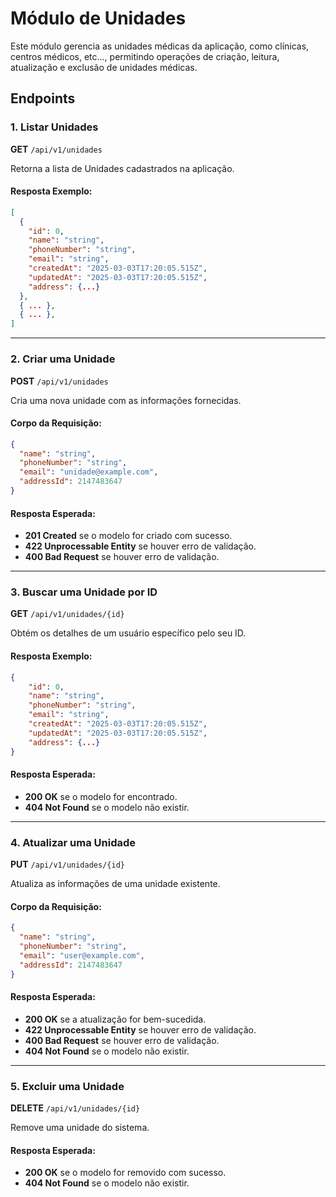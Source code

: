 # Módulo de Unidades

Este módulo gerencia as unidades médicas da aplicação, como clínicas, centros médicos, etc..., permitindo operações de criação, leitura, atualização e exclusão de unidades médicas.

## Endpoints

### 1. Listar Unidades

**GET** `/api/v1/unidades`

Retorna a lista de Unidades cadastrados na aplicação.

#### Resposta Exemplo:

```json
[
  {
    "id": 0,
    "name": "string",
    "phoneNumber": "string",
    "email": "string",
    "createdAt": "2025-03-03T17:20:05.515Z",
    "updatedAt": "2025-03-03T17:20:05.515Z",
    "address": {...}
  },
  { ... },
  { ... },
]
```

---

### 2. Criar uma Unidade

**POST** `/api/v1/unidades`

Cria uma nova unidade com as informações fornecidas.

#### Corpo da Requisição:

```json
{
  "name": "string",
  "phoneNumber": "string",
  "email": "unidade@example.com",
  "addressId": 2147483647
}
```

#### Resposta Esperada:
- **201 Created** se o modelo for criado com sucesso.
- **422 Unprocessable Entity** se houver erro de validação.
- **400 Bad Request** se houver erro de validação.

---

### 3. Buscar uma Unidade por ID

**GET** `/api/v1/unidades/{id}`

Obtém os detalhes de um usuário específico pelo seu ID.

#### Resposta Exemplo:

```json
{
    "id": 0,
    "name": "string",
    "phoneNumber": "string",
    "email": "string",
    "createdAt": "2025-03-03T17:20:05.515Z",
    "updatedAt": "2025-03-03T17:20:05.515Z",
    "address": {...}
}
```

#### Resposta Esperada:
- **200 OK** se o modelo for encontrado.
- **404 Not Found** se o modelo não existir.

---

### 4. Atualizar uma Unidade

**PUT** `/api/v1/unidades/{id}`

Atualiza as informações de uma unidade existente.

#### Corpo da Requisição:

```json
{
  "name": "string",
  "phoneNumber": "string",
  "email": "user@example.com",
  "addressId": 2147483647
}
```

#### Resposta Esperada:
- **200 OK** se a atualização for bem-sucedida.
- **422 Unprocessable Entity** se houver erro de validação.
- **400 Bad Request** se houver erro de validação.
- **404 Not Found** se o modelo não existir.

---

### 5. Excluir uma Unidade

**DELETE** `/api/v1/unidades/{id}`

Remove uma unidade do sistema.

#### Resposta Esperada:
- **200 OK** se o modelo for removido com sucesso.
- **404 Not Found** se o modelo não existir.

